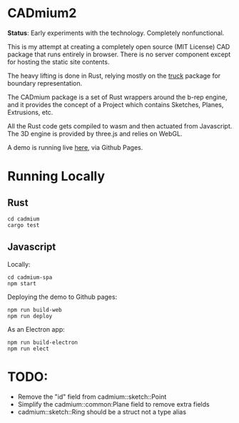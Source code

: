 # CADmium2

**Status**: Early experiments with the technology. Completely nonfunctional.

This is my attempt at creating a completely open source (MIT License) CAD package that runs entirely in browser. There is no server component except for hosting the static site contents.

The heavy lifting is done in Rust, relying mostly on the [truck](https://github.com/ricosjp/truck) package for boundary representation.

The CADmium package is a set of Rust wrappers around the b-rep engine, and it provides the concept of a Project which contains Sketches, Planes, Extrusions, etc.

All the Rust code gets compiled to wasm and then actuated from Javascript. The 3D engine is provided by three.js and relies on WebGL.

A demo is running live [here](https://mattferraro.github.io/CADmium2/), via Github Pages.

# Running Locally

## Rust

```
cd cadmium
cargo test
```

## Javascript

Locally:
```
cd cadmium-spa
npm start
```

Deploying the demo to Github pages:
```
npm run build-web
npm run deploy
```

As an Electron app:
```
npm run build-electron
npm run elect
```


# TODO:

- Remove the "id" field from cadmium::sketch::Point
- Simplify the cadmium::common:Plane field to remove extra fields
- cadmium::sketch::Ring should be a struct not a type alias
